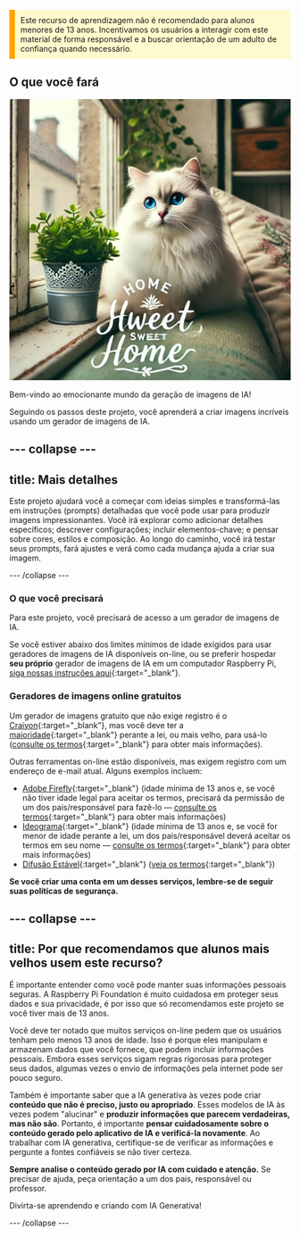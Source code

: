 <p style='border-left: solid; border-width:10px; border-color: #FFA500; background-color: #FFFACD; padding: 10px;'>
Este recurso de aprendizagem não é recomendado para alunos menores de 13 anos. Incentivamos os usuários a interagir com este material de forma responsável e a buscar orientação de um adulto de confiança quando necessário.
</p>

## O que você fará

![Um gato branco e fofo com impressionantes olhos azuis e um nariz rosa está sentado no parapeito de uma janela e no encosto de um sofá, perto de uma planta em um vaso de metal decorativo. O parapeito da janela faz parte de um interior aconchegante, com uma almofada floral, uma planta verde rasteira e prateleiras. Através da janela, é possível ver um prédio. No primeiro plano da imagem, há um texto que diz "LAR SDOCE DOCE Lar" em um estilo elegante, com alguma decoração.](images/prompt8.jpg)

Bem-vindo ao emocionante mundo da geração de imagens de IA!

Seguindo os passos deste projeto, você aprenderá a criar imagens incríveis usando um gerador de imagens de IA.

--- collapse ---
---
title: Mais detalhes
---

Este projeto ajudará você a começar com ideias simples e transformá-las em instruções (prompts) detalhadas que você pode usar para produzir imagens impressionantes. Você irá explorar como adicionar detalhes específicos; descrever configurações; incluir elementos-chave; e pensar sobre cores, estilos e composição. Ao longo do caminho, você irá testar seus prompts, fará ajustes e verá como cada mudança ajuda a criar sua imagem.

--- /collapse ---

### O que você precisará

Para este projeto, você precisará de acesso a um gerador de imagens de IA.

Se você estiver abaixo dos limites mínimos de idade exigidos para usar geradores de imagens de IA disponíveis on-line, ou se preferir hospedar **seu próprio** gerador de imagens de IA em um computador Raspberry Pi, [siga nossas instruções aqui](https://projects.raspberrypi.org/pt-BR/projects/ai-images-on-pi){:target="_blank"}.

### Geradores de imagens online gratuitos

Um gerador de imagens gratuito que não exige registro é o [Craiyon](https://www.craiyon.com){:target="_blank"}, mas você deve ter a [maioridade](https://en.wikipedia.org/wiki/Age_of_majority){:target="_blank"} perante a lei, ou mais velho, para usá-lo ([consulte os termos](https://www.craiyon.com/terms){:target="_blank"} para obter mais informações).

Outras ferramentas on-line estão disponíveis, mas exigem registro com um endereço de e-mail atual. Alguns exemplos incluem:

- [Adobe Firefly](https://firefly.adobe.com/){:target="_blank"} (idade mínima de 13 anos e, se você não tiver idade legal para aceitar os termos, precisará da permissão de um dos pais/responsável para fazê-lo — [consulte os termos](https://www.adobe.com/uk/legal/terms.html){:target="_blank"} para obter mais informações)
- [Ideograma](https://www.ideogram.ai){:target="_blank"} (idade mínima de 13 anos e, se você for menor de idade perante a lei, um dos pais/responsável deverá aceitar os termos em seu nome — [consulte os termos](https://ideogram.ai/legal/tos){:target="_blank"} para obter mais informações)
- [Difusão Estável](https://stablediffusionweb.com/){:target="_blank"} ([veja os termos](https://stablediffusionweb.com/terms-and-conditions){:target="_blank"})

**Se você criar uma conta em um desses serviços, lembre-se de seguir suas políticas de segurança.**

--- collapse ---
---
title: Por que recomendamos que alunos mais velhos usem este recurso?
---

É importante entender como você pode manter suas informações pessoais seguras. A Raspberry Pi Foundation é muito cuidadosa em proteger seus dados e sua privacidade, é por isso que só recomendamos este projeto se você tiver mais de 13 anos.

Você deve ter notado que muitos serviços on-line pedem que os usuários tenham pelo menos 13 anos de idade. Isso é porque eles manipulam e armazenam dados que você fornece, que podem incluir informações pessoais. Embora esses serviços sigam regras rigorosas para proteger seus dados, algumas vezes o envio de informações pela internet pode ser pouco seguro.

Também é importante saber que a IA generativa às vezes pode criar **conteúdo que não é preciso, justo ou apropriado**. Esses modelos de IA às vezes podem "alucinar" e **produzir informações que parecem verdadeiras, mas não são**. Portanto, é importante **pensar cuidadosamente sobre o conteúdo gerado pelo aplicativo de IA e verificá-la novamente**. Ao trabalhar com IA generativa, certifique-se de verificar as informações e pergunte a fontes confiáveis se não tiver certeza.

**Sempre analise o conteúdo gerado por IA com cuidado e atenção.** Se precisar de ajuda, peça orientação a um dos pais, responsável ou professor.

Divirta-se aprendendo e criando com IA Generativa!

--- /collapse ---
